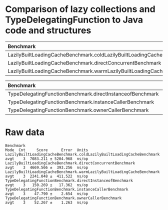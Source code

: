 # Comparison of lazy collections and TypeDelegatingFunction to Java code and structures

<!--- benchmark:table:collection:filter=LazilyBuiltLoadingCacheBenchmark\..*&multiply=.001&order=warmLazilyBuiltLoadingCacheBenchmark&order=directConcurrentBenchmark&order=coldLazilyBuiltLoadingCacheBenchmark:: --->

|Benchmark                                                            |Mode|Units|  all|
|:--------------------------------------------------------------------|:---|:----|----:|
|LazilyBuiltLoadingCacheBenchmark.coldLazilyBuiltLoadingCacheBenchmark|avgt|ns/op|7.083|
|LazilyBuiltLoadingCacheBenchmark.directConcurrentBenchmark           |avgt|ns/op|4.670|
|LazilyBuiltLoadingCacheBenchmark.warmLazilyBuiltLoadingCacheBenchmark|avgt|ns/op|2.241|

<!--- benchmark:table:collection:filter=TypeDelegatingFunctionBenchmark\..*&order=ownerCallerBenchmark&order=instanceCallerBenchmark&order=directConcurrentBenchmark:: --->

|Benchmark                                                |Mode|Units|    all|
|:--------------------------------------------------------|:---|:----|------:|
|TypeDelegatingFunctionBenchmark.directInstanceofBenchmark|avgt|ns/op|150.269|
|TypeDelegatingFunctionBenchmark.instanceCallerBenchmark  |avgt|ns/op| 47.790|
|TypeDelegatingFunctionBenchmark.ownerCallerBenchmark     |avgt|ns/op| 52.267|


# Raw data

<!--- benchmark:data:collection:all:: --->

```
Benchmark                                                              Mode  Cnt     Score      Error  Units
LazilyBuiltLoadingCacheBenchmark.coldLazilyBuiltLoadingCacheBenchmark  avgt    3  7083.211 ± 5204.968  ns/op
LazilyBuiltLoadingCacheBenchmark.directConcurrentBenchmark             avgt    3  4669.566 ±  393.256  ns/op
LazilyBuiltLoadingCacheBenchmark.warmLazilyBuiltLoadingCacheBenchmark  avgt    3  2241.048 ±  411.522  ns/op
TypeDelegatingFunctionBenchmark.directInstanceofBenchmark              avgt    3   150.269 ±   17.362  ns/op
TypeDelegatingFunctionBenchmark.instanceCallerBenchmark                avgt    3    47.790 ±    2.654  ns/op
TypeDelegatingFunctionBenchmark.ownerCallerBenchmark                   avgt    3    52.267 ±    1.263  ns/op
```

